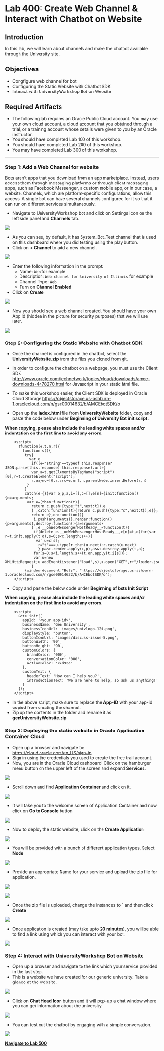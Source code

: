 # Lab 400: Create Web Channel & Interact with Chatbot on Website
## Introduction
In this lab, we will learn about channels and make the chatbot available through the University site.

## Objectives
- Congfigure web channel for bot
- Configuring the Static Website with Chatbot SDK 
- Interact with UniversityWorkshop Bot on Website

## Required Artifacts
- The following lab requires an Oracle Public Cloud account. You may use your own cloud account, a cloud account that you obtained through a trial, or a training account whose details were given to you by an Oracle instructor.
- You should have completed Lab 100 of this workshop.
- You should have completed Lab 200 of this workshop.
- You may have completed Lab 300 of this workshop.

---
### Step 1: Add a Web Channel for website
Bots aren’t apps that you download from an app marketplace. Instead, users access them through messaging platforms or through client messaging apps, such as Facebook Messenger, a custom mobile app, or in our case, a website. Channels, which are platform-specific configurations, allow this access. A single bot can have several channels configured for it so that it can run on different services simultaneously.

- Navigate to UniversityWorkshop bot and click on Settings icon on the left side panel and **Channels** tab.

![](./images/400/1.png)

- As you can see, by default, it has System_Bot_Test channel that is used on this dashboard where you did testing using the play button. 
- Click on **+ Channel** to add a new channel.

![](./images/400/2.png)

- Enter the following information in the prompt:
    - Name: `Web` for example
    - Description: `Web channel for University of Illinois` for example
    - Channel Type: `Web`
    - Turn on **Channel Enabled**
- Click on **Create**

![](./images/400/3.png)

- Now you should see a web channel created. You should have your own App Id (hidden in the picture for security purposes) that we will use later.

![](./images/400/4.png)

### Step 2: Configuring the Static Website with Chatbot SDK

- Once the channel is configured in the chatbot, select the **UniversityWebsite.zip** from the files you cloned from git.
- In order to configure the chatbot on a webpage, you must use the Client SDK http://www.oracle.com/technetwork/topics/cloud/downloads/amce-downloads-4478270.html for Javascript in your static html file.
- To make this workshop easier, the Client SDK is deployed in Oracle Cloud Storage https://objectstorage.us-ashburn-1.oraclecloud.com/n/gse00014632/b/AMCEbotSDK/o

- Open up the **index.html** file from **UniversityWebsite** folder, copy and paste the code below under **Beginning of University Bot init script.**


**When copying, please also include the leading white spaces and/or indentation on the first line to avoid any errors.**
```
    <script>
      !function(e,t,n,r){
        function s(){
         try{
           var e;
            if((e="string"==typeof this.response?JSON.parse(this.response):this.response).url){
            var n=t.getElementsByTagName("script")[0],r=t.createElement("script");
            r.async=!0,r.src=e.url,n.parentNode.insertBefore(r,n)
          }
         }
         catch(e){}}var o,p,a,i=[],c=[];e[n]={init:function(){o=arguments;
          var e={then:function(t){
            return c.push({type:"t",next:t}),e
            } ,catch:function(t){return c.push({type:"c",next:t}),e}};
            return e},on:function(){
             i.push(arguments)},render:function(){p=arguments},destroy:function(){a=arguments}
            } ,e.__onWebMessengerHostReady__=function(t){
             if(delete e.__onWebMessengerHostReady__,e[n]=t,o)for(var r=t.init.apply(t,o),s=0;s<c.length;s++){
              var u=c[s];
               r="t"===u.type?r.then(u.next):r.catch(u.next)
               } p&&t.render.apply(t,p),a&&t.destroy.apply(t,a);
             for(s=0;s<i.length;s++)t.on.apply(t,i[s])};
             var u=new XMLHttpRequest;u.addEventListener("load",s),u.open("GET",r+"/loader.json",!0),u.responseType="json",u.send()
            }
         (window,document,"Bots", "https://objectstorage.us-ashburn-1.oraclecloud.com/n/gse00014632/b/AMCEbotSDK/o");
    </script>
```

- Copy and paste the below code under **Beginning of bots Init Script**

**When copying, please also include the leading white spaces and/or indentation on the first line to avoid any errors.**

```
    <script>
      Bots.init({
        appId: '<your app-id>',
        businessName: 'Gen University',
        businessIconUrl: 'images/univlogo-120.png',
        displayStyle: "button",
        buttonIconUrl: 'images/discuss-issue-5.png',
        buttonWidth: '90',
        buttonHeight: '90',
        customColors: {
          brandColor: '000',
          conversationColor: '000',
          actionColor: 'ced92e'
        },
        customText: {
          headerText: 'How can I help you?',
          introductionText: 'We are here to help, so ask us anything!'
        }
      });
    </script>
```

- In the above script, make sure to replace the **App-ID** with your app-id copied from creating the channel.
- Zip up the contents in the folder and rename it as **genUniversityWebsite.zip**

### Step 3: Deploying the static website in Oracle Application Container Cloud
- Open up a browser and navigate to: https://cloud.oracle.com/en_US/sign-in 
- Sign in using the credentials you used to create the free trail account.
- Now, you are in the Oracle Cloud dashboard. Click on the hamburger menu button on the upper left of the screen and expand **Services.**

![](./images/400/10.png)

- Scroll down and find **Application Container** and click on it.

![](./images/400/11.png)

- It will take you to the welcome screen of Application Container and now click on **Go to Console** button

![](./images/400/12.png)

- Now to deploy the static website, click on the **Create Application**

![](./images/400/13.png)

- You will be provided with a bunch of different application types. Select **Node**

![](./images/400/14.png)

- Provide an appropriate Name for your service and upload the zip file for application.

![](./images/400/15.png)

![](./images/400/16.png)

- Once the zip file is uploaded, change the instances to **1** and then click **Create**

![](./images/400/17.png)

- Once application is created (may take upto **20 minutes**), you will be able to find a link using which you can interact with your bot.

![](./images/400/18.png)

### Step 4: Interact with UniversityWorkshop Bot on Website
- Open up a browser and navigate to the link which your service provided in the last step.
- This is a website we have created for our generic university. Take a glance at the website. 

![](./images/400/19.png)

- Click on **Chat Head Icon** button and it will pop-up a chat window where you can get information about the university.

![](./images/400/20.png)

- You can test out the chatbot by engaging with a simple conversation.

![](./images/400/21.png)

**[Navigate to Lab 500](Lab500.md)**